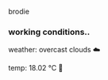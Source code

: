 brodie

<!--weather_start-->
### working conditions..

weather: overcast clouds ☁️

temp: 18.02 °C 👕

<!--weather_end-->
